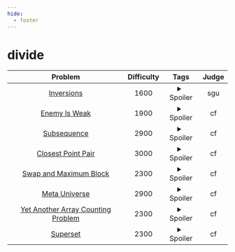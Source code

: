 ```yaml
--- 
hide:
  - footer
---
```

# divide

| Problem | Difficulty | Tags | Judge | 
| :-----: | :----: | :----: | :----: | 
|[Inversions](https://codeforces.com/problemsets/acmsguru/problem/99999/180)|1600|<details> <summary>Spoiler</summary> <ul><li>divide</li></ul> </details>|sgu|
|[Enemy Is Weak](https://codeforces.com/problemset/problem/61/E)|1900|<details> <summary>Spoiler</summary> <ul><li>divide</li></ul> </details>|cf|
|[Subsequence](https://codeforces.com/contest/1580/problem/D)|2900|<details> <summary>Spoiler</summary> <ul><li>divide</li></ul> </details>|cf|
|[Closest Point Pair](https://www.spoj.com/problems/CLOPPAIR/)|3000|<details> <summary>Spoiler</summary> <ul><li>divide</li></ul> </details>|cf|
|[Swap and Maximum Block](https://codeforces.com/contest/1716/problem/E)|2300|<details> <summary>Spoiler</summary> <ul><li>divide</li></ul> </details>|cf|
|[Meta Universe](https://codeforces.com/contest/475/problem/F)|2900|<details> <summary>Spoiler</summary> <ul><li>divide</li> <li>dsu</li></ul> </details>|cf|
|[Yet Another Array Counting Problem](https://codeforces.com/contest/1748/problem/E)|2300|<details> <summary>Spoiler</summary> <ul><li>divide</li></ul> </details>|cf|
|[Superset](https://codeforces.com/problemset/problem/97/B)|2300|<details> <summary>Spoiler</summary> <ul><li>divide</li></ul> </details>|cf|
